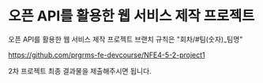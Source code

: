 # 오픈 API를 활용한 웹 서비스 제작 프로젝트
오픈 API를 활용한 웹 서비스 제작 프로젝트
브랜치 규칙은 "회차/#팀(숫자)_팀명"

https://github.com/prgrms-fe-devcourse/NFE4-5-2-project1

 2차 프로젝트 최종 결과물을 제출해주시면 됩니다.
